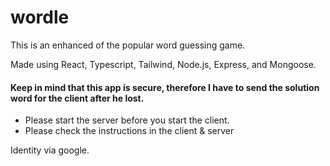 # wordle
This is an enhanced of the popular word guessing game. 

Made using React, Typescript, Tailwind, Node.js, Express, and Mongoose.


#### Keep in mind that this app is secure, therefore I have to send the solution word for the client after he lost.

* Please start the server before you start the client.
* Please check the instructions in the client & server

Identity via google.
